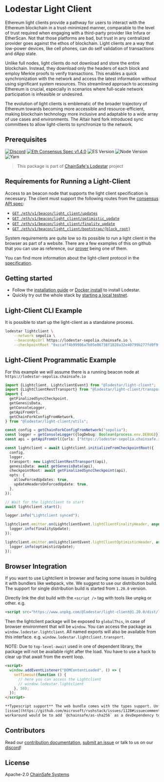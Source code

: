 # Lodestar Light Client

Ethereum light clients provide a pathway for users to interact with the Ethereum blockchain in a trust-minimized manner, comparable to the level of trust required when engaging with a third-party provider like Infura or EtherScan. Not that those platforms are bad, but trust in any centralized provider goes against the ethos of blockchain. Light clients are a way that low-power devices, like cell phones, can do self validation of transactions and dApp state.

Unlike full nodes, light clients do not download and store the entire blockchain. Instead, they download only the headers of each block and employ Merkle proofs to verify transactions. This enables a quick synchronization with the network and access the latest information without using significant system resources​. This streamlined approach to accessing Ethereum is crucial, especially in scenarios where full-scale network participation is infeasible or undesired.

The evolution of light clients is emblematic of the broader trajectory of Ethereum towards becoming more accessible and resource-efficient, making blockchain technology more inclusive and adaptable to a wide array of use cases and environments. The Altair hard fork introduced sync committees to allow light-clients to synchronize to the network.

## Prerequisites

[![Discord](https://img.shields.io/discord/593655374469660673.svg?label=Discord&logo=discord)](https://discord.gg/aMxzVcr)
[![Eth Consensus Spec v1.4.0](https://img.shields.io/badge/ETH%20consensus--spec-1.4.0-blue)](https://github.com/ethereum/consensus-specs/releases/tag/v1.4.0)
![ES Version](https://img.shields.io/badge/ES-2021-yellow)
![Node Version](https://img.shields.io/badge/node-16.x-green)
![Yarn](https://img.shields.io/badge/yarn-%232C8EBB.svg?style=for-the-badge&logo=yarn&logoColor=white)

> This package is part of [ChainSafe's Lodestar](https://lodestar.chainsafe.io) project

## Requirements for Running a Light-Client

Access to an beacon node that supports the light client specification is necessary. The client must support the following routes from the [consensus API spec](https://github.com/ethereum/beacon-APIs/tree/v2.5.0/apis/beacon/light_client):

- [`GET /eth/v1/beacon/light_client/updates`](https://ethereum.github.io/beacon-APIs/?urls.primaryName=v2.5.0#/Beacon/getLightClientUpdatesByRange)
- [`GET /eth/v1/beacon/light_client/optimistic_update`](https://ethereum.github.io/beacon-APIs/?urls.primaryName=v2.5.0#/Beacon/getLightClientOptimisticUpdate)
- [`GET /eth/v1/beacon/light_client/finality_update`](https://ethereum.github.io/beacon-APIs/?urls.primaryName=v2.5.0#/Beacon/getLightClientFinalityUpdate)
- [`GET /eth/v1/beacon/light_client/bootstrap/{block_root}`](https://ethereum.github.io/beacon-APIs/?urls.primaryName=v2.5.0#/Beacon/getLightClientBootstrap)

System requirements are quite low so its possible to run a light client in the browser as part of a website. There are a few examples of this on github that you can use as reference, our [prover](https://chainsafe.github.io/lodestar/libraries/lightclient-prover/prover) being one of them.

You can find more information about the light-client protocol in the [specification](https://github.com/ethereum/consensus-specs).

## Getting started

- Follow the [installation guide](https://chainsafe.github.io/lodestar/getting-started/installation) or [Docker install](https://chainsafe.github.io/lodestar/run/getting-started/installation#docker-installation) to install Lodestar.
- Quickly try out the whole stack by [starting a local testnet](https://chainsafe.github.io/lodestar/advanced-topics/setting-up-a-testnet).

## Light-Client CLI Example

It is possible to start up the light-client as a standalone process.

```bash
lodestar lightclient \
    --network sepolia \
    --beaconApiUrl https://lodestar-sepolia.chainsafe.io \
    --checkpointRoot "0xccaff4b99986a7b05e06738f1828a32e40799b277fd9f9ff069be55341fe0229"
```

## Light-Client Programmatic Example

For this example we will assume there is a running beacon node at `https://lodestar-sepolia.chainsafe.io`

```ts
import {Lightclient, LightclientEvent} from "@lodestar/light-client";
import {LightClientRestTransport} from "@lodestar/light-client/transport";
import {
  getFinalizedSyncCheckpoint,
  getGenesisData,
  getConsoleLogger,
  getApiFromUrl,
  getChainForkConfigFromNetwork,
} from "@lodestar/light-client/utils";

const config = getChainForkConfigFromNetwork("sepolia");
const logger = getConsoleLogger({logDebug: Boolean(process.env.DEBUG)});
const api = getApiFromUrl({urls: ["https://lodestar-sepolia.chainsafe.io"]}, {config});

const lightclient = await Lightclient.initializeFromCheckpointRoot({
  config,
  logger,
  transport: new LightClientRestTransport(api),
  genesisData: await getGenesisData(api),
  checkpointRoot: await getFinalizedSyncCheckpoint(api),
  opts: {
    allowForcedUpdates: true,
    updateHeadersOnForcedUpdate: true,
  },
});

// Wait for the lightclient to start
await lightclient.start();

logger.info("Lightclient synced");

lightclient.emitter.on(LightclientEvent.lightClientFinalityHeader, async (finalityUpdate) => {
  logger.info(finalityUpdate);
});

lightclient.emitter.on(LightclientEvent.lightClientOptimisticHeader, async (optimisticUpdate) => {
  logger.info(optimisticUpdate);
});
```

## Browser Integration

If you want to use Lightclient in browser and facing some issues in building it with bundlers like webpack, vite. We suggest to use our distribution build. The support for single distribution build is started from `1.20.0` version.

Directly link the dist build with the `<script />` tag with tools like unpkg or other. e.g.

```html
<script src="https://www.unpkg.com/@lodestar/light-client@1.20.0/dist/lightclient.min.mjs" type="module">
```

Then the lightclient package will be exposed to `globalThis`, in case of browser environment that will be `window`. You can access the package as `window.lodestar.lightclient`. All named exports will also be available from this interface. e.g. `window.lodestar.lightclient.transport`.

NOTE: Due to `top-level-await` used in one of dependent library, the package will not be available right after the load. You have to use a hack to clear up that await from the event loop.

```html
<script>
  window.addEventListener("DOMContentLoaded", () => {
    setTimeout(function () {
      // here you can access the Lightclient
      // window.lodestar.lightclient
    }, 50);
  });
</script>

**Typescript support** The web bundle comes with the types support. Unfortunately due to following
[issue](https://github.com/microsoft/rushstack/issues/1128#issuecomment-2066257538) we can't bundle all types. A
workaround would be to add `@chainsafe/as-sha256` as a devDependency to your project.
```

## Contributors

Read our [contribution documentation](https://chainsafe.github.io/lodestar/contribution/getting-started), [submit an issue](https://github.com/ChainSafe/lodestar/issues/new/choose) or talk to us on our [discord](https://discord.gg/yjyvFRP)!

## License

Apache-2.0 [ChainSafe Systems](https://chainsafe.io)
